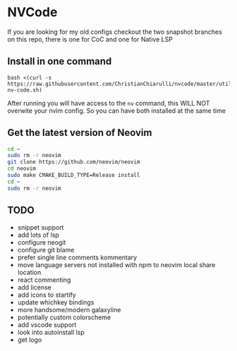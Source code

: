 # NVCode

If you are looking for my old configs checkout the two snapshot branches on this repo, there is one for CoC and one for Native LSP

## Install in one command

```
bash <(curl -s https://raw.githubusercontent.com/ChristianChiarulli/nvcode/master/utils/installer/install-nv-code.sh)
```

After running you will have access to the `nv` command, this WILL NOT overwite your nvim config. So you can have both installed at the same time

## Get the latest version of Neovim 

```bash
cd ~
sudo rm -r neovim
git clone https://github.com/neovim/neovim
cd neovim
sudo make CMAKE_BUILD_TYPE=Release install
cd ~
sudo rm -r neovim
```

## TODO
- snippet support
- add lots of lsp
- configure neogit
- configure git blame
- prefer single line comments kommentary
- move language servers not installed with npm to neovim local share location
- react commenting
- add license
- add icons to startify
- update whichkey bindings
- more handsome/modern galaxyline
- potentially custom colorscheme
- add vscode support
- look into autoinstall lsp
- get logo
